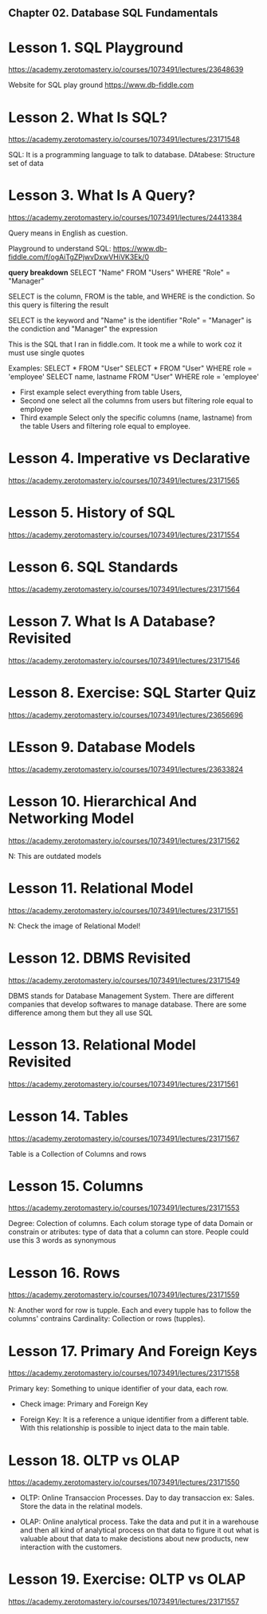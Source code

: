 ## Chapter 02. Database SQL Fundamentals

# Lesson 1. SQL Playground

https://academy.zerotomastery.io/courses/1073491/lectures/23648639

Website for SQL play ground
https://www.db-fiddle.com

# Lesson 2. What Is SQL?

https://academy.zerotomastery.io/courses/1073491/lectures/23171548

SQL: It is a programming language to talk to database.
DAtabese: Structure set of data

# Lesson 3. What Is A Query?

https://academy.zerotomastery.io/courses/1073491/lectures/24413384

Query means in English as cuestion.

Playground to understand SQL:
https://www.db-fiddle.com/f/ogAiTgZPjwvDxwVHiVK3Ek/0

**query breakdown**
SELECT "Name"
FROM "Users"
WHERE "Role" = "Manager"

SELECT is the column, FROM is the table, and WHERE is the condiction. So this query is filtering the result

SELECT is the keyword and "Name" is the identifier
"Role" = "Manager" is the condiction and "Manager" the expression

This is the SQL that I ran in fiddle.com. It took me a while to work coz it must use single quotes

Examples:
SELECT \* FROM "User"
SELECT \* FROM "User" WHERE role = 'employee'
SELECT name, lastname FROM "User" WHERE role = 'employee'

- First example select everything from table Users,
- Second one select all the columns from users but filtering role equal to employee
- Third example Select only the specific columns (name, lastname) from the table Users and filtering role equal to employee.

# Lesson 4. Imperative vs Declarative

https://academy.zerotomastery.io/courses/1073491/lectures/23171565

# Lesson 5. History of SQL

https://academy.zerotomastery.io/courses/1073491/lectures/23171554

# Lesson 6. SQL Standards

https://academy.zerotomastery.io/courses/1073491/lectures/23171564

# Lesson 7. What Is A Database? Revisited

https://academy.zerotomastery.io/courses/1073491/lectures/23171546

# Lesson 8. Exercise: SQL Starter Quiz

https://academy.zerotomastery.io/courses/1073491/lectures/23656696

# LEsson 9. Database Models

https://academy.zerotomastery.io/courses/1073491/lectures/23633824

# Lesson 10. Hierarchical And Networking Model

https://academy.zerotomastery.io/courses/1073491/lectures/23171562

N: This are outdated models

# Lesson 11. Relational Model

https://academy.zerotomastery.io/courses/1073491/lectures/23171551

N: Check the image of Relational Model!

# Lesson 12. DBMS Revisited

https://academy.zerotomastery.io/courses/1073491/lectures/23171549

DBMS stands for Database Management System. There are different companies that develop softwares to manage database. There are some difference among them but they all use SQL

# Lesson 13. Relational Model Revisited

https://academy.zerotomastery.io/courses/1073491/lectures/23171561

# Lesson 14. Tables

https://academy.zerotomastery.io/courses/1073491/lectures/23171567

Table is a Collection of Columns and rows

# Lesson 15. Columns

https://academy.zerotomastery.io/courses/1073491/lectures/23171553

Degree: Colection of columns. Each colum storage type of data
Domain or constrain or atributes: type of data that a column can store. People could use this 3 words as synonymous

# Lesson 16. Rows

https://academy.zerotomastery.io/courses/1073491/lectures/23171559

N: Another word for row is tupple. Each and every tupple has to follow the columns' contrains
Cardinality: Collection or rows (tupples).

# Lesson 17. Primary And Foreign Keys

https://academy.zerotomastery.io/courses/1073491/lectures/23171558

Primary key: Something to unique identifier of your data, each row.

- Check image: Primary and Foreign Key

* Foreign Key: It is a reference a unique identifier from a different table. With this relationship is possible to inject data to the main table.

# Lesson 18. OLTP vs OLAP

https://academy.zerotomastery.io/courses/1073491/lectures/23171550

- OLTP: Online Transaccion Processes. Day to day transaccion ex: Sales. Store the data in the relatinal models.

* OLAP: Online analytical process. Take the data and put it in a warehouse and then all kind of analytical process on that data to figure it out what is valuable about that data to make decistions about new products, new interaction with the customers.

# Lesson 19. Exercise: OLTP vs OLAP

https://academy.zerotomastery.io/courses/1073491/lectures/23171557
